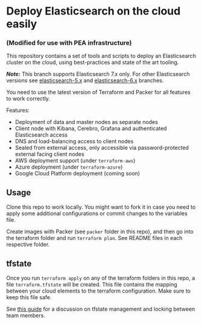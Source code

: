 # Deploy Elasticsearch on the cloud easily
### (Modified for use with PEA infrastructure)

This repository contains a set of tools and scripts to deploy an Elasticsearch cluster on the cloud, using best-practices and state of the art tooling.

***Note:*** This branch supports Elasticsearch 7.x only. For other Elasticsearch versions see [elasticsearch-5.x](https://github.com/BigDataBoutique/elasticsearch-cloud-deploy/tree/elasticsearch-5.x) and [elasticsearch-6.x](https://github.com/BigDataBoutique/elasticsearch-cloud-deploy/tree/elasticsearch-6.x) branches.

You need to use the latest version of Terraform and Packer for all features to work correctly.

Features:

* Deployment of data and master nodes as separate nodes
* Client node with Kibana, Cerebro, Grafana and authenticated Elasticsearch access
* DNS and load-balancing access to client nodes
* Sealed from external access, only accessible via password-protected external facing client nodes
* AWS deployment support (under `terraform-aws`)
* Azure deployment (under `terraform-azure`)
* Google Cloud Platform deployment (coming soon)

## Usage

Clone this repo to work locally. You might want to fork it in case you need to apply some additional configurations or commit changes to the variables file.

Create images with Packer (see `packer` folder in this repo), and then go into the terraform folder and run `terraform plan`. See README files in each respective folder. 

## tfstate

Once you run `terraform apply` on any of the terraform folders in this repo, a file `terraform.tfstate` will be created. This file contains the mapping between your cloud elements to the terraform configuration. Make sure to keep this file safe.
  
See [this guide](https://blog.gruntwork.io/how-to-manage-terraform-state-28f5697e68fa#.fbb2nalw6) for a discussion on tfstate management and locking between team members.